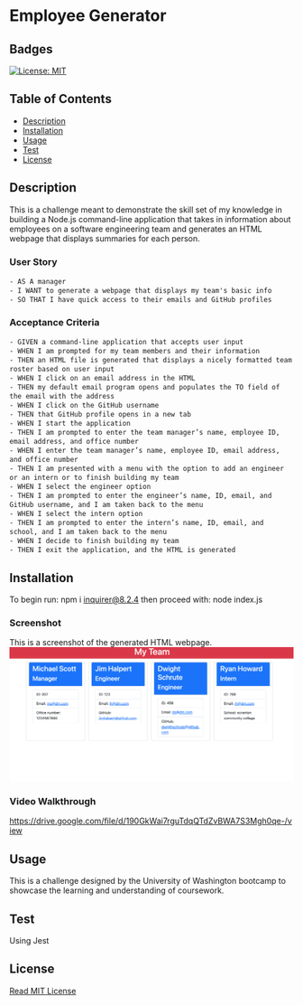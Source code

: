 # Employee Generator

## Badges
[![License: MIT](https://img.shields.io/badge/License-MIT-yellow.svg)](https://opensource.org/licenses/MIT)

## Table of Contents
- [Description](#description)
- [Installation](#installation)
- [Usage](#usage)
- [Test](#test)
- [License](#license)

## Description

This is a challenge meant to demonstrate the skill set of my knowledge in building a Node.js command-line application that takes in information about employees on a software engineering team and generates an HTML webpage that displays summaries for each person.

### User Story

    - AS A manager
    - I WANT to generate a webpage that displays my team's basic info
    - SO THAT I have quick access to their emails and GitHub profiles


### Acceptance Criteria

    - GIVEN a command-line application that accepts user input
    - WHEN I am prompted for my team members and their information
    - THEN an HTML file is generated that displays a nicely formatted team roster based on user input
    - WHEN I click on an email address in the HTML
    - THEN my default email program opens and populates the TO field of the email with the address
    - WHEN I click on the GitHub username
    - THEN that GitHub profile opens in a new tab
    - WHEN I start the application
    - THEN I am prompted to enter the team manager’s name, employee ID, email address, and office number
    - WHEN I enter the team manager’s name, employee ID, email address, and office number
    - THEN I am presented with a menu with the option to add an engineer or an intern or to finish building my team
    - WHEN I select the engineer option
    - THEN I am prompted to enter the engineer’s name, ID, email, and GitHub username, and I am taken back to the menu
    - WHEN I select the intern option
    - THEN I am prompted to enter the intern’s name, ID, email, and school, and I am taken back to the menu
    - WHEN I decide to finish building my team
    - THEN I exit the application, and the HTML is generated

## Installation
To begin run: npm i inquirer@8.2.4
then proceed with: node index.js
### Screenshot
This is a screenshot of the generated HTML webpage.
![Screenshots](/dist/image1.jpg)

### Video Walkthrough

https://drive.google.com/file/d/190GkWai7rguTdqQTdZvBWA7S3Mgh0qe-/view

## Usage
 
 This is a challenge designed by the University of Washington bootcamp to showcase the learning and understanding of coursework.
 
 ## Test
 Using Jest
 ## License
[Read MIT License](https://opensource.org/licenses/MIT)
